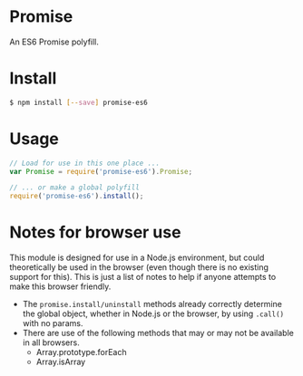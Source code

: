 
# Promise

An ES6 Promise polyfill.

# Install

```bash
$ npm install [--save] promise-es6
```

# Usage

```javascript
// Load for use in this one place ...
var Promise = require('promise-es6').Promise;

// ... or make a global polyfill
require('promise-es6').install();
```

# Notes for browser use

This module is designed for use in a Node.js environment, but could theoretically be used in the browser (even though there is no existing support for this). This is just a list of notes to help if anyone attempts to make this browser friendly.

* The `promise.install/uninstall` methods already correctly determine the global object, whether in Node.js or the browser, by using `.call()` with no params.
* There are use of the following methods that may or may not be available in all browsers.
    * Array.prototype.forEach
    * Array.isArray

